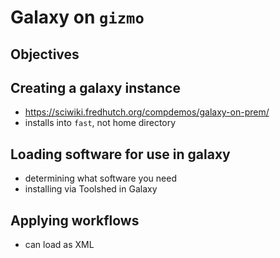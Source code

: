 # Galaxy on `gizmo`

## Objectives

## Creating a galaxy instance

- https://sciwiki.fredhutch.org/compdemos/galaxy-on-prem/
- installs into `fast`, not home directory

## Loading software for use in galaxy

- determining what software you need
- installing via Toolshed in Galaxy

## Applying workflows

- can load as XML
